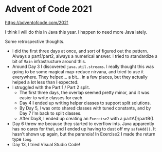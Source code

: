 # Advent of Code 2021

https://adventofcode.com/2021

I think I will do this in Java this year. I happen to need more Java lately.

Some retrospective thoughts.

* I did the first three days at once, and sort of figured out the pattern.
  Always a part1/part2, always a numerical answer. I tried to standardize a
  bit of `Main` infrastructure around this.
* Around Day 3 I discovered `java.util.streams`. I really thought this was
  going to be some magical map-reduce nirvana, and tried to use it everywhere.
  They helped... a bit... in a few places,  but they actually helped a lot less
  than I expected.
* I struggled with the Part 1 / Part 2 split.
  * The first three days, the overlap seemed pretty minor, and it was easier to write classes for each.
  * Day 4 I ended up writing helper classes to support split solutions.
  * By Day 5, I was onto shared classes with tuned constants, and by Day 7 I'm back to split
    classes.
  * After Day8, I ended up creating an `Exercise2` with a partA()/partB().
* Day 6 threw me because they started to overflow ints. Java apparently has no
  cares for that, and I ended up having to dust off my `safeAdd()`. It hasn't
  shown up again, but the paranoia! In Exercise2 I made the return type
  `long`.
* Day 13, I tried Visual Studio Code! 
